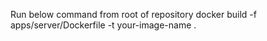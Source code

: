 Run below command from root of repository
docker build -f apps/server/Dockerfile -t your-image-name .